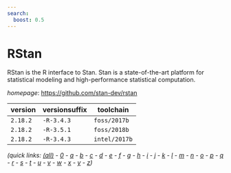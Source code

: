 ```yaml
---
search:
  boost: 0.5
---
```

# RStan

RStan is the R interface to Stan. Stan is a state-of-the-art   platform for statistical modeling and high-performance statistical computation.

*homepage*: <https://github.com/stan-dev/rstan>

version | versionsuffix | toolchain
--------|---------------|----------
``2.18.2`` | ``-R-3.4.3`` | ``foss/2017b``
``2.18.2`` | ``-R-3.5.1`` | ``foss/2018b``
``2.18.2`` | ``-R-3.4.3`` | ``intel/2017b``


*(quick links: [(all)](../index.md) - [0](../0/index.md) - [a](../a/index.md) - [b](../b/index.md) - [c](../c/index.md) - [d](../d/index.md) - [e](../e/index.md) - [f](../f/index.md) - [g](../g/index.md) - [h](../h/index.md) - [i](../i/index.md) - [j](../j/index.md) - [k](../k/index.md) - [l](../l/index.md) - [m](../m/index.md) - [n](../n/index.md) - [o](../o/index.md) - [p](../p/index.md) - [q](../q/index.md) - [r](../r/index.md) - [s](../s/index.md) - [t](../t/index.md) - [u](../u/index.md) - [v](../v/index.md) - [w](../w/index.md) - [x](../x/index.md) - [y](../y/index.md) - [z](../z/index.md))*

